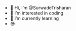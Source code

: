 - 👋 Hi, I’m @SurwadeTrisharan
- 👀 I’m interested in coding
- 🌱 I’m currently learning
- 😎 


<!---
SurwadeTrisharan/SurwadeTrisharan is a ✨ special ✨ repository because its `README.md` (this file) appears on your GitHub profile.
You can click the Preview link to take a look at your changes.
--->
